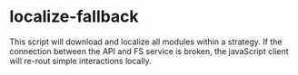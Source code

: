 # localize-fallback
This script will download and localize all modules within a strategy. If the connection between the API and FS service is broken, the javaScript client will re-rout simple interactions locally.
